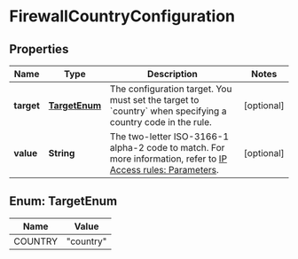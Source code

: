 

# FirewallCountryConfiguration


## Properties

| Name | Type | Description | Notes |
|------------ | ------------- | ------------- | -------------|
|**target** | [**TargetEnum**](#TargetEnum) | The configuration target. You must set the target to &#x60;country&#x60; when specifying a country code in the rule. |  [optional] |
|**value** | **String** | The two-letter ISO-3166-1 alpha-2 code to match. For more information, refer to [IP Access rules: Parameters](https://developers.cloudflare.com/waf/tools/ip-access-rules/parameters/#country). |  [optional] |



## Enum: TargetEnum

| Name | Value |
|---- | -----|
| COUNTRY | &quot;country&quot; |



